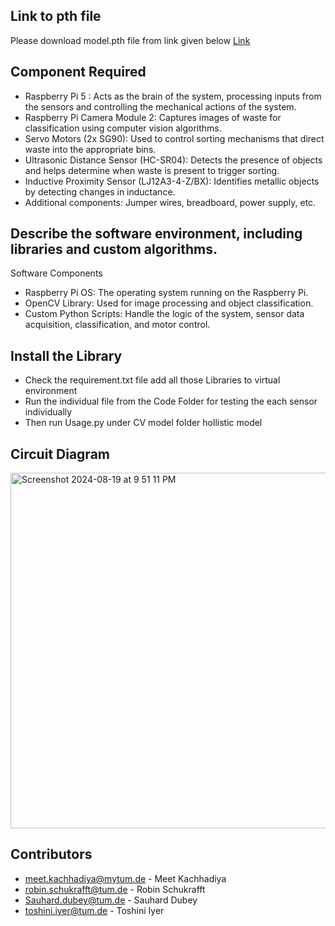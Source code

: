 ## Link to pth file
  Please download model.pth file from link given below
  [Link](https://syncandshare.lrz.de/getlink/fiGD6nginDhaaMAVCe1fX4/)


## Component Required
- Raspberry Pi 5 : Acts as the brain of the system, processing inputs from the sensors and controlling the mechanical actions of the system.
- Raspberry Pi Camera Module 2: Captures images of waste for classification using computer vision algorithms.
- Servo Motors (2x SG90): Used to control sorting mechanisms that direct waste into the appropriate bins.
- Ultrasonic Distance Sensor (HC-SR04): Detects the presence of objects and helps determine when waste is present to trigger sorting.
- Inductive Proximity Sensor (LJ12A3-4-Z/BX): Identifies metallic objects by detecting changes in inductance.
- Additional components: Jumper wires, breadboard, power supply, etc.

## Describe the software environment, including libraries and custom algorithms.
  Software Components
- Raspberry Pi OS: The operating system running on the Raspberry Pi.
- OpenCV Library: Used for image processing and object classification.
- Custom Python Scripts: Handle the logic of the system, sensor data acquisition, classification, and motor control.

## Install the Library
- Check the requirement.txt file add all those Libraries to virtual environment
- Run the individual file from the Code Folder for testing the each sensor individually
- Then run Usage.py under CV model folder hollistic model

## Circuit Diagram

<img width="569" alt="Screenshot 2024-08-19 at 9 51 11 PM" src="https://github.com/user-attachments/assets/adc1b11b-f134-4a21-a2f7-f1a83017787e">

## Contributors
- meet.kachhadiya@mytum.de - Meet Kachhadiya
- robin.schukrafft@tum.de - Robin Schukrafft
- Sauhard.dubey@tum.de - Sauhard Dubey
- toshini.iyer@tum.de - Toshini Iyer
